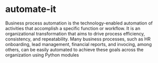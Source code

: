 # automate-it
Business process automation is the technology-enabled automation of activities that accomplish a specific function or workflow. It is an organizational transformation that aims to drive process efficiency, consistency, and repeatability. Many business processes, such as HR onboarding, lead management, financial reports, and invocing, among others, can be easily automated to achieve these goals across the organization using Python modules

